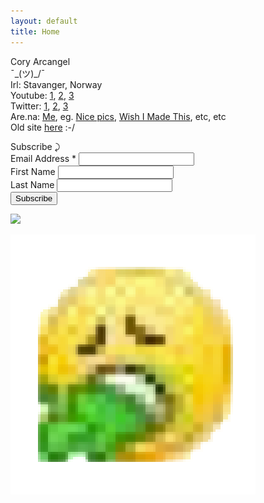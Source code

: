 ```yaml
---
layout: default
title: Home
---
```

Cory Arcangel  
¯\_(ツ)_/¯  
Irl: Stavanger, Norway  
Youtube: [1](https://www.youtube.com/user/coryarcangel), 
[2](https://www.youtube.com/channel/UC_LfMr7ffUG9q5M3UuxmF0Q), 
[3](https://www.youtube.com/channel/UCYBrqFro8YOq5IPGSoVQycg)  
Twitter: [1](https://twitter.com/cory_arcangel), [2](https://twitter.com/RodeoComputer), [3](https://twitter.com/SolitaireWeekly)  
Are.na:️ [Me](https://www.are.na/cory-arcangel), eg. [Nice pics](https://www.are.na/cory-arcangel/nice-pics), 
[Wish I Made This](https://www.are.na/cory-arcangel/wish-i-made-this), etc, etc  
Old site [here](https://conifer.rhizome.org/cory_arcangel/coryarcangelcom/20211205113448/https://coryarcangel.com/) :-/ 

<!-- Begin Mailchimp Signup Form -->
<div id="mc_embed_signup">
<form action="https://coryarcangel.us4.list-manage.com/subscribe/post?u=2cf1d91d0205ec3dbbf82a5f5&amp;id=fa33c68331" method="post" id="mc-embedded-subscribe-form" name="mc-embedded-subscribe-form" class="validate" target="_blank" novalidate>
    <div id="mc_embed_signup_scroll">
	Subscribe ⤸
<div class="mc-field-group">
	<label for="mce-EMAIL">Email Address  <span class="asterisk">*</span>
</label>
	<input type="email" value="" name="EMAIL" class="required email" id="mce-EMAIL">
</div>
<div class="mc-field-group">
	<label for="mce-FNAME">First Name </label>
	<input type="text" value="" name="FNAME" class="" id="mce-FNAME">
</div>
<div class="mc-field-group">
	<label for="mce-LNAME">Last Name </label>
	<input type="text" value="" name="LNAME" class="" id="mce-LNAME">
</div>
	<div id="mce-responses" class="clear foot">
		<div class="response" id="mce-error-response" style="display:none"></div>
		<div class="response" id="mce-success-response" style="display:none"></div>
	</div>    <!-- real people should not fill this in and expect good things - do not remove this or risk form bot signups-->
    <div style="position: absolute; left: -5000px;" aria-hidden="true"><input type="text" name="b_2cf1d91d0205ec3dbbf82a5f5_fa33c68331" tabindex="-1" value=""></div>
        <div class="optionalParent">
            <div class="clear foot">
                <input type="submit" value="Subscribe" name="subscribe" id="mc-embedded-subscribe" class="button">
                <p class="brandingLogo"><a href="http://eepurl.com/hO0p_f" title="Mailchimp - email marketing made easy and fun"><img src="https://eep.io/mc-cdn-images/template_images/branding_logo_text_dark_dtp.svg"></a></p>
            </div>
        </div>
    </div>
</form>
</div>

<!--End mc_embed_signup-->

<img src="assets/puke.png" class="fix"/>

